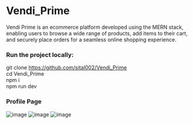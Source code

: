 # Vendi_Prime
Vendi Prime is an ecommerce platform developed using the MERN stack, enabling users to browse a wide range of products, add items to their cart, and securely place orders for a seamless online shopping experience.



### Run the project locally:
git clone https://github.com/sital002/Vendi_Prime \
cd Vendi_Prime \
npm i \
npm run dev 

### Profile Page
![image](https://github.com/sital002/Vendi_Prime/assets/93700622/a1b6f5b5-2914-4143-b8f2-d4a0ee47984d)
![image](https://github.com/sital002/Vendi_Prime/assets/93700622/0d42e6f7-40ae-4312-9be4-db44542c934e)
![image](https://github.com/sital002/Vendi_Prime/assets/93700622/fa801255-f44c-40ac-bc54-70e155002a7a)





